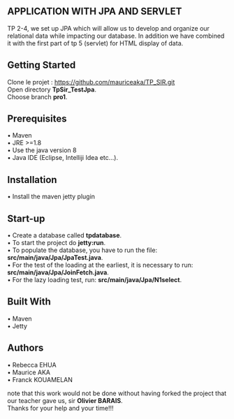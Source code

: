 ## APPLICATION WITH JPA AND SERVLET

TP 2-4, we set up JPA which will allow us to develop and organize our relational data 
while impacting our database. In addition we have combined it with the first part of tp 5 (servlet)
 for HTML display of data.
 
## Getting Started

Clone le projet : https://github.com/mauriceaka/TP_SIR.git </br>
Open directory <strong>TpSir_TestJpa</strong>. </br>
Choose branch <strong>pro1</strong>.

## Prerequisites

•	Maven </br>
•	JRE >=1.8 </br>
•	Use the java version 8 </br>
•	Java IDE (Eclipse, Intelliji Idea etc…).

## Installation

•	Install the maven jetty plugin

## Start-up

•    Create a database called <strong>tpdatabase</strong>.</br>
•    To start the project do <strong>jetty:run</strong>.</br>
•    To populate the database, you have to run the file: <strong>src/main/java/Jpa/JpaTest.java</strong>.</br>
•    For the test of the loading at the earliest, it is necessary to run: <strong>src/main/java/Jpa/JoinFetch.java</strong>.</br>
•    For the lazy loading test, run: <strong>src/main/java/Jpa/N1select</strong>.

## Built With

•	Maven </br>
•	Jetty

## Authors

•	Rebecca EHUA </br>
•	Maurice AKA </br>
•	Franck KOUAMELAN

note that this work would not be done without having forked the project that our teacher gave us, sir <strong>Olivier BARAIS</strong>. </br>
Thanks for your help and your time!!!

